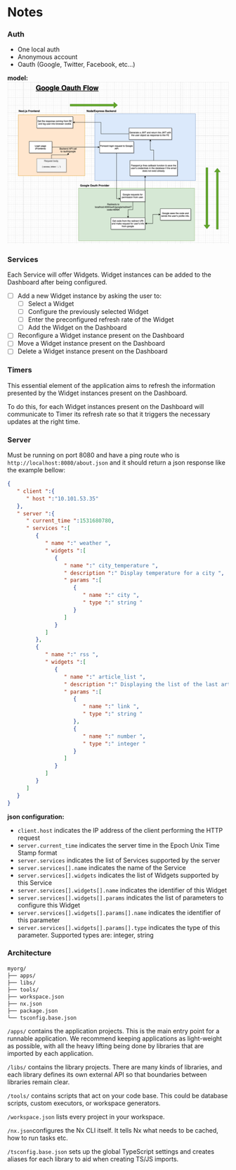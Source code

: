 # Notes

### Auth

- One local auth
- Anonymous account
- Oauth (Google, Twitter, Facebook, etc...)

**model:**
![auth model](./assets/auth.png)

### Services

Each Service will offer Widgets. Widget instances can be added to the Dashboard after being configured.

- [ ] Add a new Widget instance by asking the user to:
  - [ ] Select a Widget
  - [ ] Configure the previously selected Widget
  - [ ] Enter the preconfigured refresh rate of the Widget
  - [ ] Add the Widget on the Dashboard
- [ ] Reconfigure a Widget instance present on the Dashboard
- [ ] Move a Widget instance present on the Dashboard
- [ ] Delete a Widget instance present on the Dashboard

### Timers

This essential element of the application aims to refresh the information presented by the Widget instances present on the Dashboard.

To do this, for each Widget instances present on the Dashboard will communicate to Timer its refresh rate so that it triggers the necessary updates at the right time.

### Server

Must be running on port 8080 and have a ping route who is ```http://localhost:8080/about.json``` and it should return a json response like the example bellow:

```json
{
   " client ":{
      " host ":"10.101.53.35"
   },
   " server ":{
      " current_time ":1531680780,
      " services ":[
         {
            " name ":" weather ",
            " widgets ":[
               {
                  " name ":" city_temperature ",
                  " description ":" Display temperature for a city ",
                  " params ":[
                     {
                        " name ":" city ",
                        " type ":" string "
                     }
                  ]
               }
            ]
         },
         {
            " name ":" rss ",
            " widgets ":[
               {
                  " name ":" article_list ",
                  " description ":" Displaying the list of the last articles ",
                  " params ":[
                     {
                        " name ":" link ",
                        " type ":" string "
                     },
                     {
                        " name ":" number ",
                        " type ":" integer "
                     }
                  ]
               }
            ]
         }
      ]
   }
}
```

**json configuration:**
- ```client.host``` indicates the IP address of the client performing the HTTP request
-  ```server.current_time``` indicates the server time in the Epoch Unix Time Stamp format
-  ```server.services``` indicates the list of Services supported by the server
-  ```server.services[].name``` indicates the name of the Service
-  ```server.services[].widgets``` indicates the list of Widgets supported by this Service
-  ```server.services[].widgets[].name``` indicates the identifier of this Widget
-  ```server.services[].widgets[].params``` indicates the list of parameters to configure this Widget
-  ```server.services[].widgets[].params[].name``` indicates the identifier of this parameter
-  ```server.services[].widgets[].params[].type``` indicates the type of this parameter. Supported types are: integer, string

### Architecture

```
myorg/
├── apps/
├── libs/
├── tools/
├── workspace.json
├── nx.json
├── package.json
└── tsconfig.base.json
```

```/apps/``` contains the application projects. This is the main entry point for a runnable application. We recommend keeping applications as light-weight as possible, with all the heavy lifting being done by libraries that are imported by each application.

```/libs/``` contains the library projects. There are many kinds of libraries, and each library defines its own external API so that boundaries between libraries remain clear.

```/tools/``` contains scripts that act on your code base. This could be database scripts, custom executors, or workspace generators.

```/workspace.json``` lists every project in your workspace.

```/nx.json```configures the Nx CLI itself. It tells Nx what needs to be cached, how to run tasks etc.

```/tsconfig.base.json``` sets up the global TypeScript settings and creates aliases for each library to aid when creating TS/JS imports.